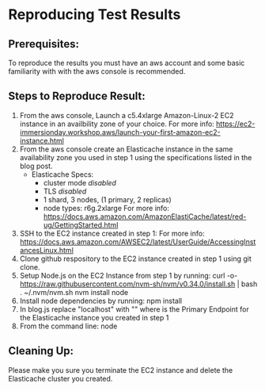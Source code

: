 # Reproducing Test Results

## Prerequisites:
To reproduce the results you must have an aws account and
some basic familiarity with with the aws console is recommended.

## Steps to Reproduce Result:
1. From the aws console, Launch a c5.4xlarge Amazon-Linux-2 EC2 instance in an availbility zone of your choice.
    For more info: https://ec2-immersionday.workshop.aws/launch-your-first-amazon-ec2-instance.html
2. From the aws console create an Elasticache instance in the same availability zone you used in step 1 using the specifications listed in the blog post.
    * Elasticache Specs:
        * cluster mode *disabled*
        * TLS *disabled*
        * 1 shard, 3 nodes, (1 primary, 2 replicas)
        * node types: r6g.2xlarge
    For more info: https://docs.aws.amazon.com/AmazonElastiCache/latest/red-ug/GettingStarted.html
3. SSH to the EC2 instance created in step 1:
    For more info: https://docs.aws.amazon.com/AWSEC2/latest/UserGuide/AccessingInstancesLinux.html
4. Clone github respository to the EC2 instance created in step 1 using git clone.
5. Setup Node.js on the EC2 Instance from step 1 by running:
    curl -o- https://raw.githubusercontent.com/nvm-sh/nvm/v0.34.0/install.sh | bash
    . ~/.nvm/nvm.sh
    nvm install node
6. Install node dependencies by running: npm install
7. In blog.js replace "localhost" with "<Primary Endpoint>"
    where <Primary Endpoint> is the Primary Endpoint for the Elasticache instance you created in step 1
8. From the command line: node <Path to blog.js>

## Cleaning Up:
Please make you sure you terminate the EC2 instance and delete the Elasticache cluster you created.